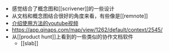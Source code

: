 - 感觉结合了概念图和[[scrivener]]的一些设计
- 从文档和概念图结合很好的角度来看，有些像是[[remnote]]
- [介绍使用方法的youtube视频]([Qinaps](https://www.youtube.com/channel/UCWoIOxgor6dwspNEK13aVFA))
- https://app.qinaps.com/map/view/1262/default/context/2545/
- 从[[product hunt]]上看到的一些类似的协作文档软件
    - [[slab]]
